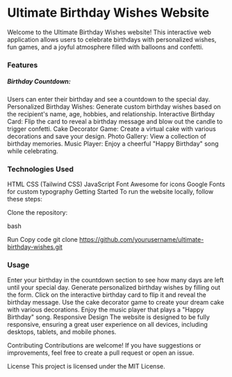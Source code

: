 # Ultimate Birthday Wishes Website
Welcome to the Ultimate Birthday Wishes website! This interactive web application allows users to celebrate birthdays with personalized wishes, fun games, and a joyful atmosphere filled with balloons and confetti.

### Features
#####  Birthday Countdown:
 Users can enter their birthday and see a countdown to the special day.
Personalized Birthday Wishes: Generate custom birthday wishes based on the recipient's name, age, hobbies, and relationship.
Interactive Birthday Card: Flip the card to reveal a birthday message and blow out the candle to trigger confetti.
Cake Decorator Game: Create a virtual cake with various decorations and save your design.
Photo Gallery: View a collection of birthday memories.
Music Player: Enjoy a cheerful "Happy Birthday" song while celebrating.
### Technologies Used
HTML
CSS (Tailwind CSS)
JavaScript
Font Awesome for icons
Google Fonts for custom typography
Getting Started
To run the website locally, follow these steps:

Clone the repository:

bash

Run
Copy code
git clone https://github.com/yourusername/ultimate-birthday-wishes.git

###  Usage
Enter your birthday in the countdown section to see how many days are left until your special day.
Generate personalized birthday wishes by filling out the form.
Click on the interactive birthday card to flip it and reveal the birthday message.
Use the cake decorator game to create your dream cake with various decorations.
Enjoy the music player that plays a "Happy Birthday" song.
Responsive Design
The website is designed to be fully responsive, ensuring a great user experience on all devices, including desktops, tablets, and mobile phones.

Contributing
Contributions are welcome! If you have suggestions or improvements, feel free to create a pull request or open an issue.

License
This project is licensed under the MIT License.